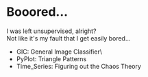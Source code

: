 # Booored...
I was left unsupervised, alright?\
Not like it's my fault that I get easily bored...

- GIC: General Image Classifier\
- PyPlot: Triangle Patterns
- Time_Series: Figuring out the Chaos Theory
